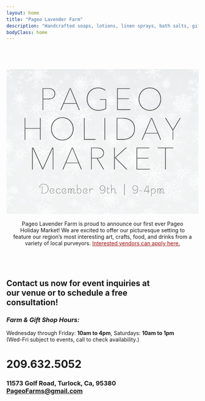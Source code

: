 ```yaml
---
layout: home
title: "Pageo Lavender Farm"
description: "Handcrafted soaps, lotions, linen sprays, bath salts, gift boxes, baskets and other unique items."
bodyClass: home
---
```


## <br>
<img width="863" src="/assets/img/pageo_holiday_image2.jpg">
<br>
<p style="padding-left: 15px; padding-right: 15px; text-align: center;">
Pageo Lavender Farm is proud to announce our first ever Pageo Holiday Market! We are excited to offer our picturesque setting to feature our region’s most interesting art, crafts, food, and drinks from a variety of local purveyors. <a href="https://pageo.typeform.com/to/XPzLgg" style="color: #9e0b0f;" target="_blank">Interested vendors can apply here.</a>
</p>

## <br>

## Contact us now for event inquiries at<br>our venue or to schedule a free<br>consultation!

### *Farm & Gift Shop Hours:*
Wednesday through Friday: **10am to 4pm**, Saturdays: **10am to 1pm**<br>
(Wed-Fri subject to events, call to check availability.)<br>

# 209.632.5052
 
### 11573 Golf Road, Turlock, Ca, 95380<br>PageoFarms@gmail.com

## <br>
